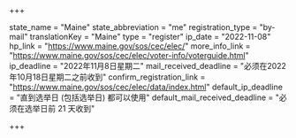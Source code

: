 +++

state_name = "Maine"
state_abbreviation = "me"
registration_type = "by-mail"
translationKey = "Maine"
type = "register"
ip_date = "2022-11-08"
hp_link = "https://www.maine.gov/sos/cec/elec/"
more_info_link = "https://www.maine.gov/sos/cec/elec/voter-info/voterguide.html"
ip_deadline = "2022年11月8日星期二"
mail_received_deadline = "必须在2022年10月18日星期二之前收到"
confirm_registration_link = "https://www.maine.gov/sos/cec/elec/data/index.html"
default_ip_deadline = "直到选举日 (包括选举日) 都可以使用"
default_mail_received_deadline = "必须在选举日前 21 天收到"

+++